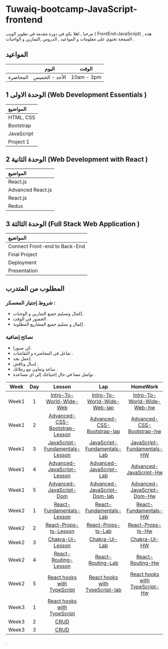 # Tuwaiq-bootcamp-JavaScript-frontend



مرحبا , اهلا بكم في دورة مقدمة في تطوير الويب ( FrontEnd-JavaScript) , هذه الصفحة تحتوي على معلومات و المواعيد  , الدروس ,التمارين و الواجبات .

## المواعيد
|  | اليوم | الوقت |
| --- | ------------- | ------------- |
| المحاضرة  | الأحد - الخميس  | 10am - 3pm  |



## الوحدة الاولى  1 \(Web Development Essentials \)

| المواضيع |
| :--- |
| HTML, CSS |
| Bootstrap|
| JavaScript|
| Project 1|





## الوحدة الثانية  2 \(Web Development with React \)

| المواضيع |
| :--- |
| React.js|
| Advanced React.js|
| React.js|
| Redux|

## الوحدة الثالثة 3 \(Full Stack Web Application \)

| المواضيع |
| :--- |
| Connect Front-end to Back-End  |
| Final Project |
| Deployment |
| Presentation |












## المطلوب من المتدرب 
### شروط إجتياز المعسكر : 
* إكمال وتسليم جميع التمارين و الوجبات.
* الحضور في الوقت .
* إكمال و تسليم جميع المشاريع المطلوبة .
### نصائح إضافية
* كن صبورا.
* تفاعل في المحاضرة و النقاشات .
* إعمل بجد.
* إسال وناقش .
* ساعد وتعاون مع زملائك  .
* تواصل معنا في حال إحتياجك إلى اي مساعدة .

| Week | Day | Lesson | Lap | HomeWork |
|:----:|:---:|:------:|:---:|:--------:|
| Week1| 1   |   [Intro-To-World-Wide-Web](https://github.com/Tuwaiq-Academy-Training/HTML-CSS-Lesson)     |[Intro-To-World-Wide-Web-lap](https://github.com/Tuwaiq-Academy-Training/HTML-CSS-Lesson)     |[Intro-To-World-Wide-Web-hw](https://github.com/Tuwaiq-Academy-Training/HTML-CSS-Lesson)
| Week1| 2   |    [Advanced-CSS-Bootstrap-Lesson](https://github.com/Tuwaiq-Academy-Training/Advanced-CSS-Bootstrap-Lesson)    | [Advanced-CSS-Bootstrap-lap](https://github.com/Tuwaiq-Academy-Training/JavaScript-Fundamentals-Lab)    |[Advanced-CSS-Bootstrap-hw](https://github.com/Tuwaiq-Academy-Training/JavaScript-Fundamentals-HW)
| Week1| 3   |   [JavaScript-Fundamentals-Lesson](https://github.com/Tuwaiq-Academy-Training/JavaScript-Fundamentals-Lesson)|[JavaScript-Fundamentals-Lab](https://github.com/Tuwaiq-Academy-Training/JavaScript-Fundamentals_Lab)|[JavaScript-Fundamentals-HW](https://github.com/Tuwaiq-Academy-Training/JavaScript-HW/blob/main/README.md)
| Week1| 4   |   [Advanced-JavaScript-Lesson](https://github.com/Tuwaiq-Academy-Training/Advanced-JavaScript-Lesson)|[Advanced-JavaScript-Lab](https://github.com/Tuwaiq-Academy-Training/Advanced-JavaScript_Lab/blob/main/README.md) | [Advanced-JavaScript-Hw]()
| Week1| 5   |   [Advanced-JavaScript-Dom](https://github.com/Tuwaiq-Academy-Training/Tuwaiq-DOM-JavaScript-Course/blob/main/README.md)|[Advanced-JavaScript-Dom-lab]()|[Advanced-JavaScript-Dom-Hw](https://github.com/Tuwaiq-Academy-Training/Advanced-JavaScript-HW)
| Week2| 1   |[React-Fundamentals-Lesson](https://github.com/Tuwaiq-JavaScript/React-Fundamentals-Lesson)|[React-Fundamentals-Lab](https://github.com/Tuwaiq-JavaScript/React-Fundamentals-Lab)|[React-Fundamentals-HW](https://github.com/Tuwaiq-JavaScript/React-Fundamentals-HW)
| Week2| 2   |[React-Props-ts-Lesson](https://github.com/Tuwaiq-Academy-Training/React-Props-ts-Lesson/blob/main/README.md)|[React-Props-ts-Lab](https://github.com/Tuwaiq-Academy-Training/React-Props-ts-Lab)|[React-Props-ts-Hw]()
| Week2| 3   |[Chakra-Ui-Lesson](https://github.com/Tuwaiq-Academy-Training/Chakra-ui-Lesson) |[Chakra-Ui-Lab](https://github.com/Tuwaiq-Academy-Training/ChakraUI-Lab/blob/main/README.md)|[Chakra-UI-HW](https://github.com/Tuwaiq-Academy-Training/Chakra-ui-HW/blob/main/README.md)
| Week2| 4   |[React-Routing-Lesson](https://github.com/Tuwaiq-Academy-Training/React-Styling-Routing-Lesson) |[React-Routing-Lab](https://github.com/Tuwaiq-Academy-Training/_React-Styling-Routing-Lab) |[React-Routing-Hw]()
| Week2| 5   |[React hooks with TypeScript](https://github.com/Tuwaiq-Academy-Training/React-hooks-with-TypeScript/blob/main/README.md)|[React hooks with TypeScript-lab](https://github.com/Tuwaiq-Academy-Training/Reac-hooks-with-TypeScript-lab/blob/main/README.md) |[React hooks with TypeScript-Hw](https://github.com/Tuwaiq-Academy-Training/Reac-hooks-with-TypeScript-HW/blob/main/README.md)
| Week3| 1   |[React hooks with TypeScript](https://github.com/Tuwaiq-Academy-Training/React-hooks-with-TypeScript/blob/main/README.md)  |[]()  |[]()
| Week3| 2   |[CRUD](https://github.com/Tuwaiq-Academy-Training/APY-Lesson-TypeScript/blob/main/README.md)  |[]()  |[]()
| Week3| 3   |[CRUD]()|[]() |[]()
.

